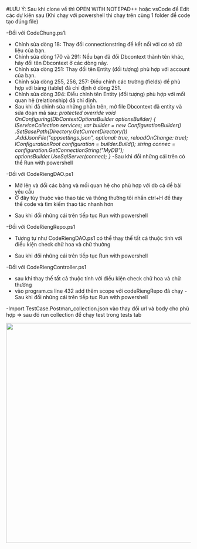 #LƯU Ý: Sau khi clone về thì OPEN WITH NOTEPAD++ hoặc vsCode để Edit các dự kiên sau (Khi chạy với powershell thì chạy trên cùng 1 folder để code tạo đúng file)

-Đối với CodeChung.ps1:
+ Chỉnh sửa dòng 18: Thay đổi connectionstring để kết nối với cơ sở dữ liệu của bạn.
+ Chỉnh sửa dòng 170 và 291: Nếu bạn đã đổi Dbcontext thành tên khác, hãy đổi tên Dbcontext ở các dòng này.
+ Chỉnh sửa dòng 251: Thay đổi tên Entity (đối tượng) phù hợp với account của bạn.
+ Chỉnh sửa dòng 255, 256, 257: Điều chỉnh các trường (fields) để phù hợp với bảng (table) đã chỉ định ở dòng 251.
+ Chỉnh sửa dòng 394: Điều chỉnh tên Entity (đối tượng) phù hợp với mối quan hệ (relationship) đã chỉ định.
+ Sau khi đã chỉnh sửa những phần trên, mở file Dbcontext đã entity và sửa đoạn mã sau:
	*protected override void OnConfiguring(DbContextOptionsBuilder optionsBuilder)
        {
            IServiceCollection services;
            var builder = new ConfigurationBuilder()
                .SetBasePath(Directory.GetCurrentDirectory())
                .AddJsonFile("appsettings.json", optional: true, reloadOnChange: true);
            IConfigurationRoot configuration = builder.Build();
            string connec = configuration.GetConnectionString("MyDB");
            optionsBuilder.UseSqlServer(connec);
        }*
-Sau khi đổi những cái trên có thể Run with powershell



-Đối với CodeRiengDAO.ps1
+ Mở lên và đổi các bảng và mối quan hệ cho phù hợp với db cà đề bài yêu cầu
+ Ở đây tùy thuộc vào thao tác và thông thường tôi nhấn ctrl+H đề thay thế code và tìm kiếm thao tác nhanh hơn
- Sau khi đổi những cái trên tiếp tục Run with powershell



-Đối với CodeRiengRepo.ps1 
+ Tương tự như CodeRiengDAO.ps1 có thể thay thế tất cả thuộc tính với điều kiện check chữ hoa và chữ thường
- Sau khi đổi những cái trên tiếp tục Run with powershell
	

-Đối với CodeRiengController.ps1 
+ sau khi thay thế tất cả thuộc tính với điều kiện check chữ hoa và chữ thường
+ vào program.cs line 432 add thêm scope với codeRiengRepo đã chạy
-Sau khi đổi những cái trên tiếp tục Run with powershell

-Import TestCase.Postman_collection.json vào thay đổi url và body cho phù hợp => sau đó run collection để chạy test trong tests tab 

<img src="https://user-images.githubusercontent.com/90783531/255421132-a5791677-e5ab-4ac8-a064-7450e430c2d7.png" width="600"/>
